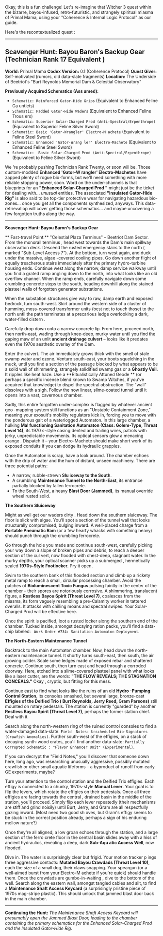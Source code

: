 Okay, this is a fun challenge! Let's re-imagine that  Witcher 3 quest within the bizarre, bayou-infused, retro-futuristic, and strangely spiritual miasma of Primal  Mama, using your "Coherence & Internal Logic Protocol" as our guide.

Here's the recontextualized quest :

---

## Scavenger Hunt: Bayou Baron's Backup Gear (Technician Rank 17 Equivalent )

**World:** Primal Mama
**Codex Version:** 0.1 (Coherence Protocol)
**Quest  Giver:** Self-motivated (rumors, old data-slate fragments)
**Location:** The Underside  of Beetriot's "Burt Reynolds Memorial Dam & Celestial Observatory"

**Previously Acquired Schematics (Ass umed):**
*   `Schematic: Reinforced Gator-Hide Grips` (Equivalent to Enhanced Feline Ga untlets)
*   `Schematic: Padded Gator-Hide Waders` (Equivalent to Enhanced Feline Trous ers)
*   `Schematic: Superior Solar-Charged Prod (Anti-Spectral/Erpenthrope)` (Equivalent to  Superior Feline Silver Sword)
*   `Schematic: Basic 'Gator-Wrangler' Electro-M achete` (Equivalent to Feline Steel Sword)
*   `Schematic: Enhanced 'Gator-Wrang ler' Electro-Machete` (Equivalent to Enhanced Feline Steel Sword)
*   `Schematic:  Basic Solar-Charged Prod (Anti-Spectral/Erpenthrope)` (Equivalent to Feline Silver Sword)

We 're probably pushing Technician Rank Twenty, or soon will be. Those custom-modded **Enhanced 'Gator-W rangler' Electro-Machetes** have zapped plenty of rogue bio-forms, but we'll need something  with more reliable stopping power, soon. Word on the under-channels is that blueprints for an **"Enhanced Solar-Charged Prod "** might just be the ticket for dealing with… *unusual* entities. The associated **"Insulated Gator-Hide  Rig"** is also said to be top-tier protective wear for navigating hazardous bio-zones… once you get all  the components synthesized, anyways. This data-retrieval op will cover getting those schematics… and maybe uncovering a  few forgotten truths along the way.

---

**Scavenger Hunt: Bayou Baron's Backup Gear**

** Fast-travel Point:** "Celestial Plaza Terminus" – Beetriot Dam Sector.
From the monorail terminus , head west towards the Dam's main spillway observation deck. Descend the rusted emergency stairs to the north ( marked "Sub-Level Access 7"). At the bottom, turn west again, and duck under the massive, algae -covered cooling pipes. Go down another flight of equally treacherous stairs immediately after the primary hydro-turbine housing ends. Continue  west along the narrow, damp service walkway until you find a grated ramp angling down to the north, into what looks like an  old overflow channel. When the ramp ends, carefully navigate down some crumbling concrete steps to the south, heading downhill along the  stained plasteel walls of forgotten generator substations.

When the substation structures give way to raw, damp earth and  exposed bedrock, turn south-west. Skirt around the western side of a cluster of humming, moss-covered transformer units  (best not to touch those) to the north until the path terminates at a precarious ledge overlooking a dark, water-filled cistern .

Carefully drop down onto a narrow concrete lip. From here, proceed north, then north-east, wading  through knee-deep, murky water until you find the gaping maw of an unlit **ancient drainage culvert** – looks  like it predates even the 1970s aesthetic overlay of the Dam.

Enter the culvert.  The air immediately grows thick with the smell of stale swamp water and ozone. Venture south-east, your boots squelching in  the muck, until you find a section of the passage blocked by what appears to be a solid wall of shimmering, strangely  solidified swamp gas or a **Ghostly Veil**. It ripples like heat haze. Use a **Ritualistically Attuned Geode ** (or perhaps a specific incense blend known to Swamp Witches, if you've acquired that knowledge) to dispel  the spectral obstruction. The "wall" dissolves with a sigh. Follow the now linear, slime-coated tunnel until it  opens into a vast, cavernous chamber.

Sadly, this entire forgotten under-complex is flagged by whatever ancient geo -mapping system still functions as an "Unstable Containment Zone," meaning your exosuit's mobility regulators kick in, forcing  you to move with the ponderous gait of a waterlogged Automaton. In this large chamber, a hulking **Mal functioning Sanitation Automaton (Class: Golem-Type, Threat Level 14)**, its 1970 s-style casing dented and trailing wires, patrols with jerky, unpredictable movements. Its optical sensors glow a menacing orange . Dispatch it – your Electro-Machete should make short work of its exposed conduits if you can dodge its hydraulic  grapples.

Once the Automaton is scrap, have a look around. The chamber echoes with the drip of water and the  hum of distant, unseen machinery. There are three potential paths:
*   A narrow, rubble-strewn **Slu iceway to the South**.
*   A crumbling **Maintenance Tunnel to the North-East**, its entrance partially blocked by  fallen ferrocrete.
*   To the South-West, a heavy **Blast Door (Jammed)**, its  manual override wheel rusted solid.

**The Southern Sluiceway**

Might as well get our waders dirty . Head down the southern sluiceway. The floor is slick with algae. You'll spot a section of the tunnel  wall that looks structurally compromised, bulging inward. A well-placed charge from a **Portable Pneumatic Ram** (or a few  hearty whacks with something heavy) should punch through the crumbling ferrocrete.

Go through the hole you made and continue  south-west, carefully picking your way down a slope of broken pipes and debris, to reach a deeper section of the cul vert, now flooded with chest-deep, stagnant water. In the murky depths, your optical scanner picks up a submerged , hermetically sealed **1970s-Style Footlocker**. Pry it open.

Swim to the southern  bank of this flooded section and climb up a rickety metal ramp to reach a small, circular processing chamber. Avoid the patches  of **Bioluminescent Toxic Fungus** pulsing faintly in the center of the chamber – their spores are notoriously corrosive. A  shimmering, translucent figure, a **Restless Bayou Spirit (Threat Level 7)**, coalesces from the miasma, its form  vaguely resembling a pre-Calamity worker in tattered overalls. It attacks with chilling moans and spectral swipes. Your  Solar-Charged Prod will be effective here.

Once the spirit is pacified, loot a rusted locker along the southern end  of the chamber. Tucked inside, amongst decaying ration packs, you'll find a data-chip labeled: ` Work Order #734: Sanitation Automaton Deployment`.

**The North-Eastern Maintenance Tunnel**

Backtrack to the main  Automaton chamber. Now, head down the north-eastern maintenance tunnel. It shortly turns south-east, then south, the  air growing colder. Scale some ledges made of exposed rebar and shattered concrete. Continue south, then turn east and  head through a corroded doorway. Here, etched into a slime-covered plasteel panel with what looks like a laser  cutter, are the words: **"THE FLOW REVEALS; THE STAGNATION CONCEALS."** Okay , cryptic, but fitting for this mess.

Continue east to find what looks like the ruins of an old **Hydro -Pumping Control Station**, its consoles smashed, but several large, bronze-cast **Effigies of the Deified Trio ( Burt Reynolds, Jerry Reed, Gram Parsons)** still mounted on rotary pedestals. The station is currently "guarded" by  another **Restless Bayou Spirit (Threat Level 7)**, perhaps the former station chief. Deal with it.

 Search along the north-western ring of the ruined control consoles to find a water-damaged data-slate: `Field  Notes: Unscheduled Bio-Signatures (Crawfish Anomalies)`. Further south-west of the effigies, on  a stack of decaying synth-wood crates, you'll find another data-slate: `Partially Corrupted Schematic : "Flavor Enhancer Unit" (Experimental)`.

If you can decrypt the "Field Notes," you'll discover that  someone down here, long ago, was researching unusually aggressive, possibly mutated crawfish or other small aquatic lifeforms – a byproduct  of runoff from early GE experiments, maybe?

Turn your attention to the control station and the Deified Trio effigies.  Each effigy is connected to a chunky, 1970s-style **Manual Lever**. Your goal is to flip  the levers, which rotate the effigies on their pedestals. Once all three effigies are facing towards the central , drained basin in the middle of the station, you'll proceed. Simply flip each lever repeatedly (their mechanisms are stiff  and grind noisily) until Burt, Jerry, and Gram are all respectfully gazing inward. (Most need two good sh oves, but Gram's effigy seems to be stuck in the correct position already, perhaps a sign of his enduring mellow  nature?)

Once they're all aligned, a low groan echoes through the station, and a large section of the ferro crete floor in the central basin slides away with a hiss of ancient hydraulics, revealing a deep, dark **Sub-Aqu atic Access Well**, now flooded.

Dive in. The water is surprisingly clear but frigid. Your motion tracker p ings three aggressive contacts: **Mutated Bayou Crawdads (Threat Level 10)**, each the size of a  small dog, their claws snapping. Your speargun (or a well-aimed burst from your Electro-M achete if you're quick) should handle them. Once the crawdads are gumbo-in-waiting , dive to the bottom of the well. Search along the eastern wall, amongst tangled cables and silt, to find a **Maintenance  Shaft Access Keycard** (a surprisingly pristine piece of 1970s mag-stripe plastic). This should  unlock that jammed blast door back in the main chamber.

---

**Continuing the Hunt:**
*The Maintenance Shaft Access Keycard  will presumably open the Jammed Blast Door, leading to the chamber containing the primary schematics for the Enhanced Solar-Charged Prod and  the Insulated Gator-Hide Rig.*